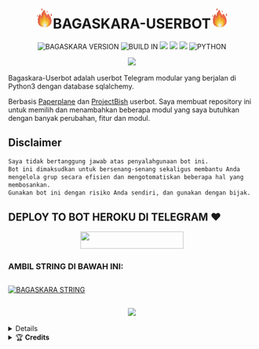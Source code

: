 <h1 align="center"><img src="./resources/GeezFire.gif" width="35px">BAGASKARA-USERBOT<img src="./resources/GeezFire.gif" width="35px"></h1>
<p align="center">
    <img alt="BAGASKARA VERSION" src="https://img.shields.io/badge/BAGASKARA%20VERSION-4.+-brightgreen"/>
    <img alt="BUILD IN" src="https://img.shields.io/badge/BUILD%20-Last Day-brightgreen"/>
           <a href="https://travis-ci.com/ybgskr12/Bagaskara-Userbot2.svg?branch=main" /></a>
    <a href="https://github.com/ybgskr12/Bagaskara-Userbot2/network/members"> <img src="https://img.shields.io/github/forks/ybgskr12/Bagaskara-Userbot2?logo=github&style=for-the-badge" /></a>
    <a href="https://github.com/ybgskr12/Bagaskara-Userbot2"> <img src="https://img.shields.io/github/repo-size/ybgskr12/Bagaskara-Userbot2?logo=github&style=for-the-badge" /></a>
    <a href="https://pypi.org/project/Telethon/"> <img src="https://img.shields.io/pypi/v/telethon?label=telethon&logo=pypi&logoColor=white&style=for-the-badge" /></a>
    <img alt="PYTHON" src="https://img.shields.io/badge/PYTHON-v3.9.0-blue?style=for-the-badge&logo=appveyor"/>
   </p>

<p align="center">
  <img src="https://telegra.ph/file/b2e97030d6b875cec5b10.jpg">
</p>

Bagaskara-Userbot adalah userbot Telegram modular yang berjalan di Python3 dengan database sqlalchemy.

Berbasis [Paperplane](https://github.com/RaphielGang/Telegram-UserBot) dan [ProjectBish](https://github.com/adekmaulana/ProjectBish) userbot.
Saya membuat repository ini untuk memilih dan menambahkan beberapa modul yang saya butuhkan dengan banyak perubahan, fitur dan modul.

## Disclaimer

```
Saya tidak bertanggung jawab atas penyalahgunaan bot ini.
Bot ini dimaksudkan untuk bersenang-senang sekaligus membantu Anda
mengelola grup secara efisien dan mengotomatiskan beberapa hal yang membosankan.
Gunakan bot ini dengan risiko Anda sendiri, dan gunakan dengan bijak.
```


## DEPLOY TO BOT HEROKU DI TELEGRAM ❤️
 
<p align="center"><a href="https://telegram.dog/XTZ_HerokuBot?start=eWJnc2tyMTIvQmFnYXNrYXJhLVVzZXJib3QyIEJhZ2Fza2FyYS1Vc2VyYm90"> <img 
src="https://img.shields.io/badge/Deploy%20To%20Bot%20Heroku-purple?style=flat&logo=heroku" width="210" height="34.45" /></a></p>
    
### AMBIL STRING DI BAWAH INI:

##
[![BAGASKARA STRING](https://replit.com/badge/github/@ramadhani892/RAM-UBOT)](https://replit.com/@ybgskr12/Bagas-String)
##

<p align="center"><a href="https://t.me/string_bagasbot"><img src="https://img.shields.io/badge/Generate%20String%20Session%20Bot-blue?style=for-the-flat&logo=telegram" width="210" height"34.45" /</a></p>

<details>
    <summary> <b>Update and support</b></summary><br/>

<a href="https://t.me/allfucek"><img src="https://img.shields.io/badge/Join-Channel%20Updates-purple.svg?style=for-the-badge&logo=Telegram"></a>
<a href="https://t.me/loveisfuckedup"><img src="https://img.shields.io/badge/Join-Group%20Support-blue.svg?style=for-the-badge&logo=Telegram"></a>
</details>

<details>
    <summary>&#127942 <b>Credits</b></summary><br/>

#### Special Thanks To ❤️
*   [Bagaskara](https://t.me/ybgskr) : Bagaskara Ganteng
*   [AdekMaulana](https://github.com/adekmaulana) : ProjectBish
*   [RaphielGang](https://github.com/RaphielGang) : Paperplane
*   [TeamUltroid](https://github.com/TeamUltroid/Ultroid) :  UltroidUserbot
*   [BianSepang](https://github.com/BianSepang/WeebProject) : WeebProject
*   [Sandy1709](https://github.com/sandy1709/catuserbot) : CatUserbot
*   [X_ImFine](https://github.com/ximfine) :  XBot-REMIX
*   [Pocong](https://github.com/poocong/Pocong-Userbot) : Pocong-Userbot
*   [Risman](https://github.com/mrismanaziz/Man-Userbot) :  Man-Userbot
*   [Alvin](https://github.com/Zora24/Lord-Userbot) : Lord-Userbot

## License
Licensed under [Raphielscape Public License](https://github.com/grey423/CilikUserbot/blob/CilikUserbot/LICENSE) - Version 1.d, February 2020
